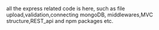 all the express related code is here,
such as file upload,validation,connecting mongoDB,
middlewares,MVC structure,REST_api and npm packages etc.